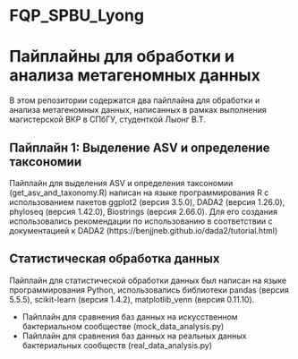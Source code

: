 # FQP_SPBU_Lyong
<h1>Пайплайны для обработки и анализа метагеномных данных</h1>

<p>В этом репозитории содержатся два пайплайна для обработки и анализа метагеномных данных, написанных в рамках выполнения магистерской ВКР в СПбГУ, студенткой Лыонг В.Т.</p>

<h2>Пайплайн 1: Выделение ASV и определение таксономии</h2>

<p>Пайплайн для выделения ASV и определения таксономии (get_asv_and_taxonomy.R) написан на языке программирования R с использованием пакетов ggplot2 (версия 3.5.0), DADA2 (версия 1.26.0), phyloseq (версия 1.42.0), Biostrings (версия 2.66.0). Для его создания использовались рекомендации по использованию в соответствии с документацией к DADA2 (https://benjjneb.github.io/dada2/tutorial.html)</p>

<h2>Статистическая обработка данных</h2>

<p>Пайплайн для статистической обработки данных был написан на языке программирования Python, использовались библиотеки pandas (версия 5.5.5), scikit-learn (версия 1.4.2), matplotlib_venn (версия 0.11.10).</p>
<ul>
  <li>Пайплайн для сравнения баз данных на искусственном бактериальном сообществе (mock_data_analysis.py)</li>
  <li>Пайплайн для сравнения баз данных на реальных данных бактериальных сообществ (real_data_analysis.py)</li>
</ul>
